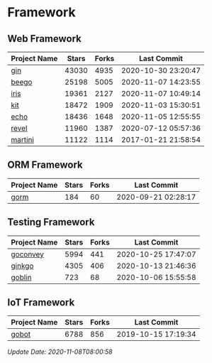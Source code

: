 # Framework

## Web Framework
| Project Name | Stars | Forks | Last Commit |
| ------------ | ----- | ----- | ----------- |
| [gin](https://github.com/gin-gonic/gin) | 43030 | 4935 | 2020-10-30 23:20:47 |
| [beego](https://github.com/astaxie/beego) | 25198 | 5005 | 2020-11-07 14:23:55 |
| [iris](https://github.com/kataras/iris) | 19361 | 2127 | 2020-11-07 10:49:14 |
| [kit](https://github.com/go-kit/kit) | 18472 | 1909 | 2020-11-03 15:30:51 |
| [echo](https://github.com/labstack/echo) | 18436 | 1648 | 2020-11-05 12:55:55 |
| [revel](https://github.com/revel/revel) | 11960 | 1387 | 2020-07-12 05:57:36 |
| [martini](https://github.com/go-martini/martini) | 11122 | 1114 | 2017-01-21 21:58:54 |

## ORM Framework
| Project Name | Stars | Forks | Last Commit |
| ------------ | ----- | ----- | ----------- |
| [gorm](https://github.com/jinzhu/gorm) | 184 | 60 | 2020-09-21 02:28:17 |

## Testing Framework
| Project Name | Stars | Forks | Last Commit |
| ------------ | ----- | ----- | ----------- |
| [goconvey](https://github.com/smartystreets/goconvey) | 5994 | 441 | 2020-10-25 17:47:07 |
| [ginkgo](https://github.com/onsi/ginkgo) | 4305 | 406 | 2020-10-13 21:46:36 |
| [goblin](https://github.com/franela/goblin) | 723 | 68 | 2020-10-06 15:55:58 |

## IoT Framework
| Project Name | Stars | Forks | Last Commit |
| ------------ | ----- | ----- | ----------- |
| [gobot](https://github.com/hybridgroup/gobot) | 6788 | 856 | 2019-10-15 17:19:34 |

*Update Date: 2020-11-08T08:00:58*